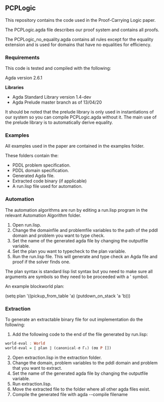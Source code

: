 PCPLogic
--------

This repository contains the code used in the Proof-Carrying Logic paper.

The PCPLogic.agda file describes our proof system and contains all proofs. 

The PCPLogic_no_equality.agda contains all rules except for the equality extension and is used for domains that have no equalities for efficiency.

### Requirements 

This code is tested and compiled with the following:

Agda version 2.6.1

**Libraries**
- Agda Standard Library version 1.4-dev
- Agda Prelude master branch as of 13/04/20

It should be noted that the prelude library is only used in instantiations of 
our system so you can compile PCPLogic.agda without it. The main use of the 
prelude library is to automatically derive equality.

### Examples
All examples used in the paper are contained in the examples folder. 

These folders contain the:

- PDDL problem specification.
- PDDL domain specification.
- Generated Agda file.
- Extracted code binary (if applicable)
- A run.lisp file used for automation.

### Automation

The automation algorithms are run by editing a run.lisp program in the relevant Automation Algorithm folder.

1. Open run.lisp.
2. Change the domainfile and problemfile variables to the path of the pddl domain and problem you want to type check.
3. Set the name of the generated agda file by changing the outputfile variable.
4. Set the plan you want to typecheck to the plan variable.
5. Run the run.lisp file. This will generate and type check an Agda file and proof if the solver finds one. 

The plan syntax is standard lisp list syntax but you need to make sure all arguments are symbols so they need to 
be proceeded with a ' symbol. 

An example blockworld plan: 

(setq plan '((pickup_from_table 'a) (putdown_on_stack 'a 'b)))

### Extraction

To generate an extractable binary file for out implementation do the following: 

1. Add the following code to the end of the file generated by run.lisp:

```haskell
world-eval : World
world-eval = ⟦ plan ⟧ (canonical-σ Γ₁) (σα P [])
```

2. Open extraction.lisp in the extraction folder.
3. Change the domain, problem variables to the pddl domain and problem that you 
want to extract. 
4. Set the name of the generated agda file by changing the outputfile variable.
5. Run extraction.lisp. 
6. Move the extracted file to the folder where all other agda files exist.
7. Compile the generated file with agda --compile filename





